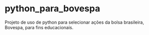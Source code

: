 # python_para_bovespa
Projeto de uso de python para selecionar ações da bolsa brasileira, Bovespa, para fins educacionais.
